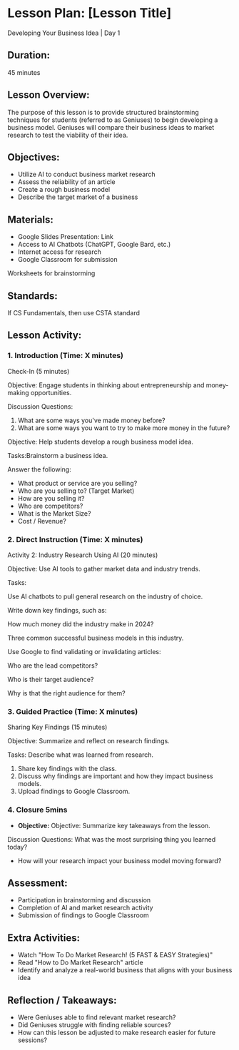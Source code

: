 # Lesson Plan: [Lesson Title]
Developing Your Business Idea | Day 1

## **Duration:**
45 minutes

## **Lesson Overview:**
The purpose of this lesson is to provide structured brainstorming techniques for students (referred to as Geniuses) to begin developing a business model. Geniuses will compare their business ideas to market research to test the viability of their idea.

## **Objectives:**
- Utilize AI to conduct business market research
- Assess the reliability of an article
- Create a rough business model
- Describe the target market of a business

## **Materials:**
- Google Slides Presentation: Link
- Access to AI Chatbots (ChatGPT, Google Bard, etc.)
- Internet access for research
- Google Classroom for submission

Worksheets for brainstorming

## **Standards:**
If CS Fundamentals, then use CSTA standard

## **Lesson Activity:**

### 1. **Introduction (Time: X minutes)**
 Check-In (5 minutes)

Objective: Engage students in thinking about entrepreneurship and money-making opportunities.

Discussion Questions:

1. What are some ways you've made money before?
2. What are some ways you want to try to make more money in the future?

 Objective: Help students develop a rough business model idea.

Tasks:Brainstorm a business idea.

Answer the following:
- What product or service are you selling?
- Who are you selling to? (Target Market)
- How are you selling it?
- Who are competitors?
- What is the Market Size?
- Cost / Revenue?

### 2. **Direct Instruction (Time: X minutes)**
Activity 2: Industry Research Using AI (20 minutes)

Objective: Use AI tools to gather market data and industry trends.

Tasks:

Use AI chatbots to pull general research on the industry of choice.

Write down key findings, such as:

How much money did the industry make in 2024?

Three common successful business models in this industry.

Use Google to find validating or invalidating articles:

Who are the lead competitors?

Who is their target audience?

Why is that the right audience for them?
 
### 3. **Guided Practice (Time: X minutes)**
   Sharing Key Findings (15 minutes)

Objective: Summarize and reflect on research findings.

Tasks: Describe what was learned from research.
1. Share key findings with the class.
2. Discuss why findings are important and how they impact business models.
3. Upload findings to Google Classroom.

### 4. **Closure 5mins**
   - **Objective:** Objective: Summarize key takeaways from the lesson.

Discussion Questions: What was the most surprising thing you learned today?
- How will your research impact your business model moving forward?


## **Assessment:**
- Participation in brainstorming and discussion
- Completion of AI and market research activity
- Submission of findings to Google Classroom

## **Extra Activities:**
- Watch "How To Do Market Research! (5 FAST & EASY Strategies)"
- Read "How to Do Market Research" article
- Identify and analyze a real-world business that aligns with your business idea



## **Reflection / Takeaways:**
- Were Geniuses able to find relevant market research?
- Did Geniuses struggle with finding reliable sources?
- How can this lesson be adjusted to make research easier for future sessions?